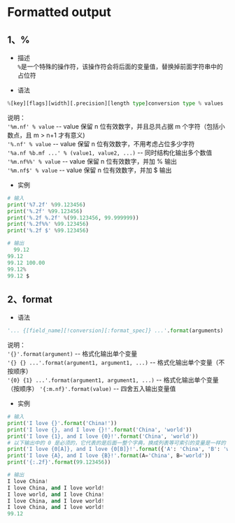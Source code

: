 # Formatted output

## 1、%
- 描述  
`%`是一个特殊的操作符，该操作符会将后面的变量值，替换掉前面字符串中的占位符

- 语法  
```py
%[key][flags][width][.precision][length type]conversion type % values
```

说明：  
`'%m.nf' % value` -- value 保留 n 位有效数字，并且总共占据 m 个字符（包括小数点，且 m > n+1 才有意义)  
`'%.nf' % value` -- value 保留 n 位有效数字，不用考虑占位多少字符  
`'%a.nf %b.mf ...' % (value1, value2, ...)` -- 同时结构化输出多个数值  
`'%m.nf%%' % value` -- value 保留 n 位有效数字，并加 % 输出  
`'%m.nf$' % value` -- value 保留 n 位有效数字，并加 $ 输出  

- 实例  
```py
# 输入
print('%7.2f' %99.123456)
print('%.2f' %99.123456)
print('%.2f %.2f' %(99.123456, 99.999999))
print('%.2f%%' %99.123456)
print('%.2f $' %99.123456)

# 输出
  99.12
99.12
99.12 100.00
99.12%
99.12 $
```

## 2、format
- 语法  
```py
'... {[field_name][!conversion][:format_spec]} ...'.format(arguments)
```

说明：  
`'{}'.format(argument)` -- 格式化输出单个变量  
`'{} {} ...'.format(argument1, argument1, ...)` -- 格式化输出单个变量（不按顺序）  
`'{0} {1} ...'.format(argument1, argument1, ...)` -- 格式化输出单个变量（按顺序） 
`'{:m.nf}'.format(value)` -- 四舍五入输出变量值  

- 实例  
```py
# 输入
print('I love {}'.format('China!'))
print('I love {}, and I love {}!'.format('China', 'world'))
print('I love {1}, and I love {0}!'.format('China', 'world'))
# 以下输出中的 0 是必须的，它代表的是后面一整个字典，换成列表等可索引的变量是一样的
print('I love {0[A]}, and I love {0[B]}!'.format({'A': 'China', 'B': 'world'}))
print('I love {A}, and I love {B}!'.format(A='China', B='world'))
print('{:.2f}'.format(99.123456))

# 输出
I love China!
I love China, and I love world!
I love world, and I love China!
I love China, and I love world!
I love China, and I love world!
99.12
```